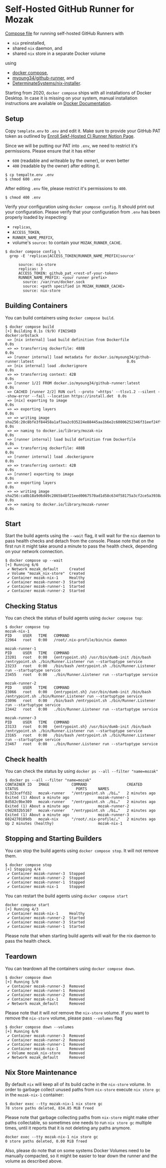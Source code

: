 # Self-Hosted GitHub Runner for Mozak

[Compose file](https://docs.docker.com/compose/compose-file/) for
running self-hosted GitHub Runners with
- `nix` preinstalled,
- shared `nix` daemon, and
- shared `nix` store in a separate Docker volume

using
- [docker compose](https://docs.docker.com/compose/),
- [myoung34/github-runner](https://github.com/myoung34/docker-github-actions-runner?tab=readme-ov-file), and
- [DeterminateSystems/nix-installer](https://github.com/DeterminateSystems/nix-installer).

Starting from 2020, `docker compose` ships with all installations of
Docker Desktop.  In case it is missing on your system, manual
installation instructions are available on [Docker
Documentation](https://docs.docker.com/compose/migrate/#how-do-i-switch-to-compose-v2).

## Setup

Copy `template.env` to `.env` and edit it.  Make sure to provide your
GitHub PAT token as outlined by [Enroll Sekf-Hosted CI Runner Notion
Page](https://www.notion.so/0xmozak/Enroll-Self-Hosted-CI-Runner-af6ddd3897594970b6ec4106ebde228f?pvs=4).

Since we will be putting our PAT into `.env`, we need to restrict it's
permissions.  Please ensure that it has either

- `600` (readable and writeable by the owner), or even better
- `400` (readable by the owner) after editing it.

```shell
$ cp tempalte.env .env
$ chmod 600 .env
```

After editing `.env` file, please restrict it's permissions to `400`.

```shell
$ chmod 400 .env
```

Verify your configuration using `docker compose config`.  It should
print out your configuration.  Please verify that your configuration
from `.env` has been properly loaded by inspecting:

- `replicas`,
- `ACCESS_TOKEN`,
- `RUNNER_NAME_PREFIX`,
- volume's `source:` to contain your `MOZAK_RUNNER_CACHE`.

```shell
$ docker compose config \
  grep -E 'replicas|ACCESS_TOKEN|RUNNER_NAME_PREFIX|source'

      source: nix-store
      replicas: 3
      ACCESS_TOKEN: github_pat_<rest-of-your-token>
      RUNNER_NAME_PREFIX: <your runner prefix>
        source: /var/run/docker.sock
        source: <path specified in MOZAK_RUNNER_CACHE>
        source: nix-store
```

## Building Containers

You can build containers using `docker compose build`.

```shell
$ docker compose build
[+] Building 0.1s (9/9) FINISHED                                                                              docker:orbstack
 => [nix internal] load build definition from Dockerfile                                                                 0.0s
 => => transferring dockerfile: 488B                                                                                     0.0s
 => [runner internal] load metadata for docker.io/myoung34/github-runner:latest                                          0.0s
 => [nix internal] load .dockerignore                                                                                    0.0s
 => => transferring context: 42B                                                                                         0.0s
 => [runner 1/2] FROM docker.io/myoung34/github-runner:latest                                                            0.0s
 => CACHED [runner 2/2] RUN curl --proto '=https' --tlsv1.2 --silent --show-error --fail --location https://install.det  0.0s
 => [nix] exporting to image                                                                                             0.0s
 => => exporting layers                                                                                                  0.0s
 => => writing image sha256:20c8bfe3f84458a1af3aa2c035224e88445aa1b6e2c60006252346f31eef24ff                             0.0s
 => => naming to docker.io/library/mozak-nix                                                                             0.0s
 => [runner internal] load build definition from Dockerfile                                                              0.0s
 => => transferring dockerfile: 488B                                                                                     0.0s
 => [runner internal] load .dockerignore                                                                                 0.0s
 => => transferring context: 42B                                                                                         0.0s
 => [runner] exporting to image                                                                                          0.0s
 => => exporting layers                                                                                                  0.0s
 => => writing image sha256:ca8b18a9d6d49c2865b48f21eed0067570ad1d58c634f58175a3cf2ce5a3938a                             0.0s
 => => naming to docker.io/library/mozak-runner                                                                          0.0s
```

## Start

Start the build agents using the `--wait` flag, it will wait for the
`nix` daemon to pass health checks and detach from the console.
Please note that on the first run it might take around a minute to
pass the health check, depending on your network connection.

```shell
$ docker compose up --wait
[+] Running 6/6
 ✔ Network mozak_default     Created
 ✔ Volume "mozak_nix-store"  Created
 ✔ Container mozak-nix-1     Healthy
 ✔ Container mozak-runner-3  Started
 ✔ Container mozak-runner-1  Started
 ✔ Container mozak-runner-2  Started
```

## Checking Status

You can check the status of build agents using `docker compose top`:

```shell
$ docker compose top
mozak-nix-1
PID     USER   TIME   COMMAND
22964   root   0:00   /root/.nix-profile/bin/nix daemon

mozak-runner-1
PID     USER   TIME   COMMAND
23201   root   0:00   {entrypoint.sh} /usr/bin/dumb-init /bin/bash /entrypoint.sh ./bin/Runner.Listener run --startuptype service
23233   root   0:00   /bin/bash /entrypoint.sh ./bin/Runner.Listener run --startuptype service
23455   root   0:00   ./bin/Runner.Listener run --startuptype service

mozak-runner-2
PID     USER   TIME   COMMAND
23066   root   0:00   {entrypoint.sh} /usr/bin/dumb-init /bin/bash /entrypoint.sh ./bin/Runner.Listener run --startuptype service
23096   root   0:00   /bin/bash /entrypoint.sh ./bin/Runner.Listener run --startuptype service
23442   root   0:00   ./bin/Runner.Listener run --startuptype service

mozak-runner-3
PID     USER   TIME   COMMAND
23133   root   0:00   {entrypoint.sh} /usr/bin/dumb-init /bin/bash /entrypoint.sh ./bin/Runner.Listener run --startuptype service
23165   root   0:00   /bin/bash /entrypoint.sh ./bin/Runner.Listener run --startuptype service
23467   root   0:00   ./bin/Runner.Listener run --startuptype service
```

## Check health

You can check the status by using `docker ps --all --filter "name=mozak"`

```shell
$ docker ps --all --filter "name=mozak"
CONTAINER ID   IMAGE          COMMAND                  CREATED         STATUS                          PORTS     NAMES
0c323ceffd32   mozak-runner   "/entrypoint.sh ./bi…"   2 minutes ago   Exited (1) About a minute ago             mozak-runner-1
8d582c9be309   mozak-runner   "/entrypoint.sh ./bi…"   2 minutes ago   Exited (1) About a minute ago             mozak-runner-2
c9d2032b5167   mozak-runner   "/entrypoint.sh ./bi…"   2 minutes ago   Exited (1) About a minute ago             mozak-runner-3
6024270109db   mozak-nix      "/root/.nix-profile/…"   2 minutes ago   Up 2 minutes (healthy)                    mozak-nix-1
```

## Stopping and Starting Builders

You can stop the build agents using `docker compose stop`.  It will
not remove them.

```shell
$ docker compose stop
[+] Stopping 4/4
 ✔ Container mozak-runner-3  Stopped
 ✔ Container mozak-runner-2  Stopped
 ✔ Container mozak-runner-1  Stopped
 ✔ Container mozak-nix-1     Stopped
```

You can restart the build agents using `docker compose start`

```shell
docker compose start
[+] Running 4/3
 ✔ Container mozak-nix-1     Healthy
 ✔ Container mozak-runner-2  Started
 ✔ Container mozak-runner-3  Started
 ✔ Container mozak-runner-1  Started
```

Please note that when starting build agents will wait for the nix
daemon to pass the health check.

## Teardown

You can teardown all the containers using `docker compose down`.

```shell
$ docker compose down
[+] Running 5/0
 ✔ Container mozak-runner-3  Removed
 ✔ Container mozak-runner-1  Removed
 ✔ Container mozak-runner-2  Removed
 ✔ Container mozak-nix-1     Removed
 ✔ Network mozak_default     Removed
```

Please note that it will _not_ remove the `nix-store` volume.  If you
want to remove the `nix-store` volume, please pass `--volumes` flag

```shell
$ docker compose down --volumes
[+] Running 6/6
 ✔ Container mozak-runner-3  Removed
 ✔ Container mozak-runner-2  Removed
 ✔ Container mozak-runner-1  Removed
 ✔ Container mozak-nix-1     Removed
 ✔ Volume mozak_nix-store    Removed
 ✔ Network mozak_default     Removed
```

## Nix Store Maintenance

By default `nix` will keep all of its build cache in the `nix-store`
volume.  In order to garbage collect unused paths from `nix-store`
execute `nix store gc` in the `mozak-nix-1` container:

```shell
$ docker exec --tty mozak-nix-1 nix store gc
78 store paths deleted, 834.85 MiB freed
```

Please note that garbage collecting paths from `nix-store` might make
other paths collectable, so sometimes one needs to run `nix store gc`
multiple times, until it reports that it is not deleting any paths
anymore.

```shell
docker exec --tty mozak-nix-1 nix store gc
0 store paths deleted, 0.00 MiB freed
```

Also, please do note that on some systems Docker Volumes need to be
manually compacted, so it might be easier to tear down the runner and
the volume as described above.

